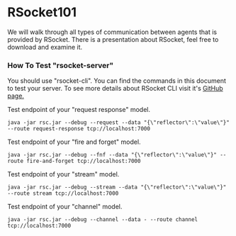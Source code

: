# RSocket101
We will walk through all types of communication between agents that is provided by RSocket. There is a presentation about RSocket, feel free to download and examine it.

### How To Test "rsocket-server"
You should use "rsocket-cli". You can find the commands in this document to test your server. To see more details about RSocket CLI visit it's [GitHub page.](https://github.com/making/rsc)

Test endpoint of your "request response" model.
```
java -jar rsc.jar --debug --request --data "{\"reflector\":\"value\"}" --route request-response tcp://localhost:7000
```
Test endpoint of your "fire and forget" model.
```
java -jar rsc.jar --debug --fnf --data "{\"reflector\":\"value\"}" --route fire-and-forget tcp://localhost:7000
```
Test endpoint of your "stream" model.
```
java -jar rsc.jar --debug --stream --data "{\"reflector\":\"value\"}" --route stream tcp://localhost:7000
```
Test endpoint of your "channel" model.
```
java -jar rsc.jar --debug --channel --data - --route channel tcp://localhost:7000
```